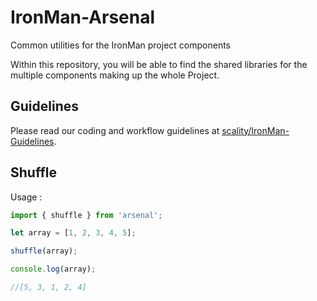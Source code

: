 # IronMan-Arsenal

Common utilities for the IronMan project components

Within this repository, you will be able to find the shared libraries for the
multiple components making up the whole Project.

## Guidelines

Please read our coding and workflow guidelines at
[scality/IronMan-Guidelines](https://github.com/scality/IronMan-Guidelines).

## Shuffle

Usage :

``` js
import { shuffle } from 'arsenal';

let array = [1, 2, 3, 4, 5];

shuffle(array);

console.log(array);

//[5, 3, 1, 2, 4]
```
